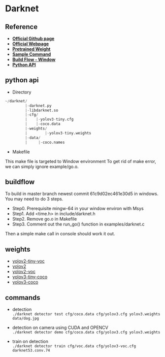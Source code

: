 # Darknet 

## Reference  

* **[Official Github page](https://github.com/pjreddie/darknet.git)**  
* **[Official Webpage](https://pjreddie.com/darknet/yolo/)**  
* **[Pretrained Weight](#weights)**  
* **[Sample Command](#commands)**  
* **[Build Flow - Window](#buildflow)**  
* **[Python API](#./darknet/darknet.py)**  

## python api  

* Directory  
```python
~/darknet/
         |-darknet.py
         |-libdarknet.so
         |-cfg/
         |    |-yolov3-tiny.cfg
         |    |-coco.data
         |-weights/
         |        |-yolov3-tiny.weights
         |-data/
         |     |-coco.names

```  
* Makefile  

This make file is targeted to Window environment
To get rid of make error, we can simply ignore example/go.o.  

## buildflow  

To build in master branch newest commit 61c9d02ec461e30d5 in windows.  
You may need to do 3 steps.

* Step0. Prerequisite mingw-64 in your window environ with Msys  
* Step1. Add <time.h> in include/darknet.h  
* Step2. Remove go.o in Makefile  
* Step3. Comment out the run_go() function in examples/darknet.c  

Then a simple make call in console should work it out.

## weights

* [yolov2-tiny-voc](https://pjreddie.com/media/files/yolov2-tiny-voc.weights)
* [yolov2](https://pjreddie.com/media/files/yolov2.weights)
* [yolov2-voc](https://pjreddie.com/media/files/yolov2-voc.weights)
* [yolov3-tiny-coco](https://pjreddie.com/media/files/yolov3-tiny.weights)  
* [yolov3-coco](https://pjreddie.com/media/files/yolov3.weights)


## commands  


* detection  
`./darknet detector test cfg/coco.data cfg/yolov3.cfg yolov3.weights data/dog.jpg`  

* detection on camera using CUDA and OPENCV  
`./darknet detector demo cfg/coco.data cfg/yolov3.cfg yolov3.weights`  

* train on detection  
`./darknet detector train cfg/voc.data cfg/yolov3-voc.cfg darknet53.conv.74`


